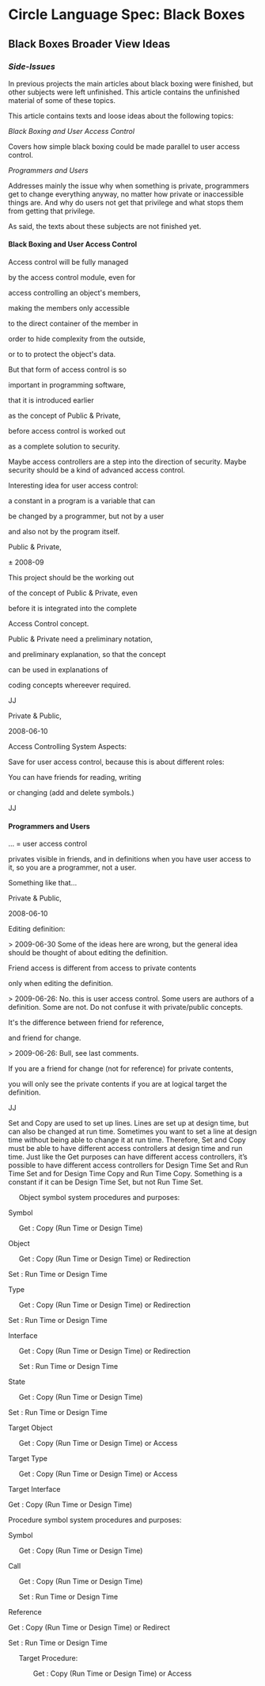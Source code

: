 ﻿Circle Language Spec: Black Boxes
=================================

## **Black Boxes Broader View Ideas**

### ***Side-Issues***

In previous projects the main articles about black boxing were finished, but other subjects were left unfinished. This article contains the unfinished material of some of these topics.

This article contains texts and loose ideas about the following topics:

*Black Boxing and User Access Control*

Covers how simple black boxing could be made parallel to user access control.

*Programmers and Users*

Addresses mainly the issue why when something is private, programmers get to change everything anyway, no matter how private or inaccessible things are. And why do users not get that privilege and what stops them from getting that privilege.

As said, the texts about these subjects are not finished yet.

#### **Black Boxing and User Access Control**

Access control will be fully managed

by the access control module, even for

access controlling an object's members,

making the members only accessible

to the direct container of the member in

order to hide complexity from the outside,

or to to protect the object's data.

But that form of access control is so

important in programming software,

that it is introduced earlier

as the concept of Public & Private,

before access control is worked out

as a complete solution to security.

Maybe access controllers are a step into the direction of security. Maybe security should be a kind of advanced access control.

Interesting idea for user access control:

a constant in a program is a variable that can 

be changed by a programmer, but not by a user

and also not by the program itself. 


Public & Private,

± 2008-09

This project should be the working out

of the concept of Public & Private, even

before it is integrated into the complete

Access Control concept.

Public & Private need a preliminary notation,

and preliminary explanation, so that the concept

can be used in explanations of

coding concepts whereever required.

JJ


Private & Public,

2008-06-10

Access Controlling System Aspects:

Save for user access control, because this is about different roles:

You can have friends for reading, writing

or changing (add and delete symbols.)

JJ

#### **Programmers and Users**

…  = user access control

privates visible in friends, and in definitions when you have user access to it, so you are a programmer, not a user.

Something like that…


Private & Public,

2008-06-10

Editing definition:	

\> 2009-06-30 Some of the ideas here are wrong, but the general idea should be thought of about editing the definition.

Friend access is different from access to private contents

only when editing the definition.

\> 2009-06-26: No. this is user access control. Some users are authors of a definition. Some are not. Do not confuse it with private/public concepts.

It's the difference between friend for reference,

and friend for change.

\> 2009-06-26: Bull, see last comments.

If you are a friend for change (not for reference) for private contents,

you will only see the private contents if you are at logical target the definition.

JJ


Set and Copy are used to set up lines. Lines are set up at design time, but can also be changed at run time. Sometimes you want to set a line at design time without being able to change it at run time. Therefore, Set and Copy must be able to have different access controllers at design time and run time. Just like the Get purposes can have different access controllers, it’s possible to have different access controllers for Design Time Set and Run Time Set and for Design Time Copy and Run Time Copy. Something is a constant if it can be Design Time Set, but not Run Time Set.

`	`Object symbol system procedures and purposes:

Symbol

`	`Get  : Copy (Run Time or Design Time)

Object

`	`Get  : Copy (Run Time or Design Time) or Redirection

Set  : Run Time or Design Time

Type

`	`Get  : Copy (Run Time or Design Time) or Redirection

Set  : Run Time or Design Time

Interface

`	`Get  : Copy (Run Time or Design Time) or Redirection

`	`Set  : Run Time or Design Time

State

`	`Get  : Copy (Run Time or Design Time)

Set  : Run Time or Design Time

Target Object

`	`Get  : Copy (Run Time or Design Time) or Access

Target Type

`	`Get  : Copy (Run Time or Design Time) or Access

Target Interface

Get  : Copy (Run Time or Design Time)

Procedure symbol system procedures and purposes:

Symbol

`	`Get : Copy (Run Time or Design Time)

Call

`	`Get : Copy (Run Time or Design Time)

`	`Set : Run Time or Design Time

Reference

Get : Copy (Run Time or Design Time) or Redirect

Set : Run Time or Design Time

`	`Target Procedure:

`		`Get : Copy (Run Time or Design Time) or Access

